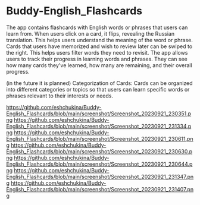 # Buddy-English_Flashcards
The app contains  flashcards with English words or phrases that users can learn from. When users click on a card, it flips, revealing the Russian translation. This helps users understand the meaning of the word or phrase. Cards that users have memorized and wish to
review later can be swiped to the right.
This helps users filter words they need to revisit. The app allows users to track their progress in learning words and phrases. They can see how many 
cards they've learned, how many are remaining, and their overall progress.

(in the future it is planned) Categorization of Cards: Cards can be organized into different categories or topics so that users can learn specific words or phrases relevant to their interests or needs.



https://github.com/eshchukina/Buddy-English_Flashcards/blob/main/screenshot/Screenshot_20230921_230351.png
https://github.com/eshchukina/Buddy-English_Flashcards/blob/main/screenshot/Screenshot_20230921_231334.png
https://github.com/eshchukina/Buddy-English_Flashcards/blob/main/screenshot/Screenshot_20230921_230611.png
https://github.com/eshchukina/Buddy-English_Flashcards/blob/main/screenshot/Screenshot_20230921_230630.png
https://github.com/eshchukina/Buddy-English_Flashcards/blob/main/screenshot/Screenshot_20230921_230644.png
https://github.com/eshchukina/Buddy-English_Flashcards/blob/main/screenshot/Screenshot_20230921_231347.png
https://github.com/eshchukina/Buddy-English_Flashcards/blob/main/screenshot/Screenshot_20230921_231407.png
